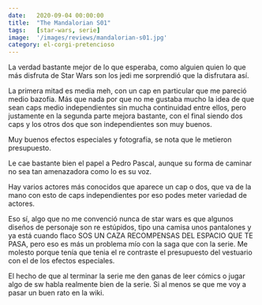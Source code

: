 ```yaml
---
date:   2020-09-04 00:00:00
title:  "The Mandalorian S01"
tags:   [star-wars, serie]
image:  '/images/reviews/mandalorian-s01.jpg'
category: el-corgi-pretencioso
---
```

La verdad bastante mejor de lo que esperaba, como alguien quien lo que más disfruta de Star Wars son los jedi me sorprendió que la disfrutara así.

La primera mitad es media meh, con un cap en particular que me pareció medio bazofia. Más que nada por que no me gustaba mucho la idea de que sean caps medio independientes sin mucha continuidad entre ellos, pero justamente en la segunda parte mejora bastante, con el final siendo dos caps y los otros dos que son independientes son muy buenos.

Muy buenos efectos especiales y fotografía, se nota que le metieron presupuesto.

Le cae bastante bien el papel a Pedro Pascal, aunque su forma de caminar no sea tan amenazadora como lo es su voz.

Hay varios actores más conocidos que aparece un cap o dos, que va de la mano con esto de caps independientes por eso podes meter variedad de actores.

Eso sí, algo que no me convenció nunca de star wars es que algunos diseños de personaje son re estúpidos, tipo una camisa unos pantalones y ya está cuando flaco SOS UN CAZA RECOMPENSAS DEL ESPACIO QUE TE PASA, pero eso es más un problema mío con la saga que con la serie. Me molesto porque tenía que tenia el re contraste el presupuesto del vestuario con el de los efectos especiales.

El hecho de que al terminar la serie me den ganas de leer cómics o jugar algo de sw habla realmente bien de la serie. Si al menos se que me voy a pasar un buen rato en la wiki.
